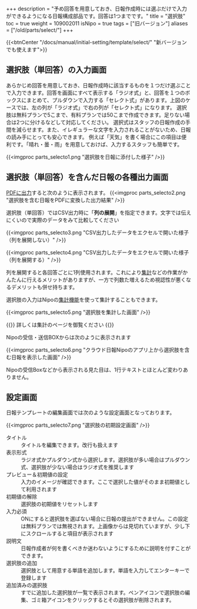+++
description = "予め回答を用意しておき、日報作成時には選ぶだけで入力ができるようになる日報構成部品です。回答は1つまでです。"
title = "選択肢"
toc = true
weight = 109002011
isNipo = true
tags = ["旧バージョン"]
aliases = ["/old/parts/select/"]
+++

{{<btnCenter "/docs/manual/initial-setting/template/select/" "新バージョンでも使えます">}}

## 選択肢（単回答）の入力画面

あらかじめ回答を用意しておき、日報作成時に該当するものを１つだけ選ぶことで入力できます。回答を画面にすべて表示する「ラジオ式」と、回答を１つのボックスにまとめて、プルダウンで入力する「セレクト式」があります。上図のケースでは、左の列が「ラジオ式」で右の列が「セレクト式」になります。
選択肢は無料プランで5こまで、有料プランでは50こまで作成できます。足りない場合は2つに分けるなどして対応してください。
選択式はスタッフの日報作成の手間を減らせます。また、イレギュラーな文字を入力されることがないため、日報の読み手にとっても安心できます。
例えば「天気」を書く場合にこの項目は便利です。「晴れ・曇・雨」を用意しておけば、入力するスタッフも簡単です。

{{<imgproc parts_selecto1.png "選択肢を日報に添付した様子" />}}

## 選択肢（単回答）を含んだ日報の各種出力画面

[PDFに出力](/old/manual/pdf/)すると次のように表示されます。
{{<imgproc parts_selecto2.png "選択肢を含む日報をPDFに変換した出力結果" />}}

選択肢（単回答）ではCSV出力時に「**列の展開**」を指定できます。文字では伝えにくいので実際のデータをみて比較してください  

{{<imgproc parts_selecto3.png "CSV出力したデータをエクセルで開いた様子（列を展開しない）" />}}

{{<imgproc parts_selecto4.png "CSV出力したデータをエクセルで開いた様子（列を展開する）" />}}

列を展開すると各回答ごとに1列使用されます。これにより[集計](/old/manual/analytics/)などの作業がかんたんに行えるメリットがありますが、一方で列数た増えるため視認性が悪くなるデメリットも併せ持ちます。  

選択肢の入力はNipoの[集計機能](/old/manual/analytics/)を使って集計することもできます。

{{<imgproc parts_selecto5.png "選択肢を集計した画面" />}}

{{<alice pos="left" icon="default">}}
詳しくは集計のページを御覧ください
{{</alice>}}

Nipoの受信・送信BOXからは次のように表示されます

{{<imgproc parts_selecto6.png "クラウド日報Nipoのアプリ上から選択肢を含む日報を表示した画面" />}}

Nipoの受信Boxなどから表示される見た目は、1行テキストとほとんど変わりありません。

## 設定画面

日報テンプレートの編集画面では次のような設定画面となっております。

{{<imgproc parts_selecto7.png "選択肢の初期設定画面" />}}


<dl class="basic">
  <dt>タイトル</dt>
  <dd>タイトルを編集できます。改行も扱えます</dd>
  <dt>表示形式</dt>
  <dd>ラジオ式かプルダウン式から選択します。選択肢が多い場合はプルダウン式、選択肢が少ない場合はラジオ式を推奨します</dd>
  <dt>プレビュー＆初期値の設定</dt>
  <dd>入力のイメージが確認できます。ここで選択した値がそのまま初期値として利用されます</dd>
  <dt>初期値の解除</dt>
  <dd>選択肢の初期値をリセットします</dd>
  <dt>入力必須</dt>
  <dd>ONにすると選択肢を選ばない場合に日報の提出ができません。この設定は無料プランでは無視されます。上画像からは見切れていますが、少し下にスクロールすると項目が表示されます</dd>
  <dt>説明文</dt>
  <dd>日報作成者が何を書くべきか迷わないようにするために説明を付すことができます。</dd>
  <dt>選択肢の追加</dt>
  <dd>選択肢として用意する単語を追加します。単語を入力してエンターキーで登録します</dd>
  <dt>追加済みの選択肢</dt>
  <dd>すでに追加した選択肢が一覧で表示されます。ペンアイコンで選択肢の編集、ゴミ箱アイコンをクリックするとその選択肢が削除されます。</dd>
</dl>
